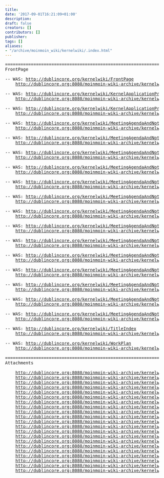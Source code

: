 ```yaml
---
title: 
date: '2017-09-01T16:21:09+01:00'
description: 
draft: false
creators: []
contributors: []
publisher: 
tags: []
aliases:
- "/archive/moinmoin_wiki/kernelwiki/.index.html"
---
```


<pre>
======================================================================
FrontPage

-- WAS: <a href="http://dublincore.org/kernelwiki/FrontPage">http://dublincore.org/kernelwiki/FrontPage</a>
    <a href="http://dublincore.org:8080/moinmoin-wiki-archive/kernelwiki/pages/FrontPage.html">http://dublincore.org:8080/moinmoin-wiki-archive/kernelwiki/pages/FrontPage.html</a>

-- WAS: <a href="http://dublincore.org/kernelwiki/KernelApplicationProfileDraft">http://dublincore.org/kernelwiki/KernelApplicationProfileDraft</a>
    <a href="http://dublincore.org:8080/moinmoin-wiki-archive/kernelwiki/pages/KernelApplicationProfileDraft.html">http://dublincore.org:8080/moinmoin-wiki-archive/kernelwiki/pages/KernelApplicationProfileDraft.html</a>

-- WAS: <a href="http://dublincore.org/kernelwiki/KernelApplicationProfileDraft01">http://dublincore.org/kernelwiki/KernelApplicationProfileDraft01</a>
    <a href="http://dublincore.org:8080/moinmoin-wiki-archive/kernelwiki/pages/KernelApplicationProfileDraft01.html">http://dublincore.org:8080/moinmoin-wiki-archive/kernelwiki/pages/KernelApplicationProfileDraft01.html</a>

-- WAS: <a href="http://dublincore.org/kernelwiki/MeetingAgendaAndNotes">http://dublincore.org/kernelwiki/MeetingAgendaAndNotes</a>
    <a href="http://dublincore.org:8080/moinmoin-wiki-archive/kernelwiki/pages/MeetingAgendaAndNotes.html">http://dublincore.org:8080/moinmoin-wiki-archive/kernelwiki/pages/MeetingAgendaAndNotes.html</a>

-- WAS: <a href="http://dublincore.org/kernelwiki/MeetingAgendaAndNotesApr08">http://dublincore.org/kernelwiki/MeetingAgendaAndNotesApr08</a>
    <a href="http://dublincore.org:8080/moinmoin-wiki-archive/kernelwiki/pages/MeetingAgendaAndNotesApr08.html">http://dublincore.org:8080/moinmoin-wiki-archive/kernelwiki/pages/MeetingAgendaAndNotesApr08.html</a>

-- WAS: <a href="http://dublincore.org/kernelwiki/MeetingAgendaAndNotesApr30">http://dublincore.org/kernelwiki/MeetingAgendaAndNotesApr30</a>
    <a href="http://dublincore.org:8080/moinmoin-wiki-archive/kernelwiki/pages/MeetingAgendaAndNotesApr30.html">http://dublincore.org:8080/moinmoin-wiki-archive/kernelwiki/pages/MeetingAgendaAndNotesApr30.html</a>

-- WAS: <a href="http://dublincore.org/kernelwiki/MeetingAgendaAndNotesAug06">http://dublincore.org/kernelwiki/MeetingAgendaAndNotesAug06</a>
    <a href="http://dublincore.org:8080/moinmoin-wiki-archive/kernelwiki/pages/MeetingAgendaAndNotesAug06.html">http://dublincore.org:8080/moinmoin-wiki-archive/kernelwiki/pages/MeetingAgendaAndNotesAug06.html</a>

-- WAS: <a href="http://dublincore.org/kernelwiki/MeetingAgendaAndNotesDec12">http://dublincore.org/kernelwiki/MeetingAgendaAndNotesDec12</a>
    <a href="http://dublincore.org:8080/moinmoin-wiki-archive/kernelwiki/pages/MeetingAgendaAndNotesDec12.html">http://dublincore.org:8080/moinmoin-wiki-archive/kernelwiki/pages/MeetingAgendaAndNotesDec12.html</a>

-- WAS: <a href="http://dublincore.org/kernelwiki/MeetingAgendaAndNotesJan28">http://dublincore.org/kernelwiki/MeetingAgendaAndNotesJan28</a>
    <a href="http://dublincore.org:8080/moinmoin-wiki-archive/kernelwiki/pages/MeetingAgendaAndNotesJan28.html">http://dublincore.org:8080/moinmoin-wiki-archive/kernelwiki/pages/MeetingAgendaAndNotesJan28.html</a>

-- WAS: <a href="http://dublincore.org/kernelwiki/MeetingAgendaAndNotesJul09">http://dublincore.org/kernelwiki/MeetingAgendaAndNotesJul09</a>
    <a href="http://dublincore.org:8080/moinmoin-wiki-archive/kernelwiki/pages/MeetingAgendaAndNotesJul09.html">http://dublincore.org:8080/moinmoin-wiki-archive/kernelwiki/pages/MeetingAgendaAndNotesJul09.html</a>

-- WAS: <a href="http://dublincore.org/kernelwiki/MeetingAgendaAndNotesMar26">http://dublincore.org/kernelwiki/MeetingAgendaAndNotesMar26</a>
    <a href="http://dublincore.org:8080/moinmoin-wiki-archive/kernelwiki/pages/MeetingAgendaAndNotesMar26.html">http://dublincore.org:8080/moinmoin-wiki-archive/kernelwiki/pages/MeetingAgendaAndNotesMar26.html</a>

-- WAS: <a href="http://dublincore.org/kernelwiki/MeetingAgendaAndNotesMay13">http://dublincore.org/kernelwiki/MeetingAgendaAndNotesMay13</a>
    <a href="http://dublincore.org:8080/moinmoin-wiki-archive/kernelwiki/pages/MeetingAgendaAndNotesMay13.html">http://dublincore.org:8080/moinmoin-wiki-archive/kernelwiki/pages/MeetingAgendaAndNotesMay13.html</a>

-- WAS: <a href="http://dublincore.org/kernelwiki/MeetingAgendaAndNotesNov29">http://dublincore.org/kernelwiki/MeetingAgendaAndNotesNov29</a>
    <a href="http://dublincore.org:8080/moinmoin-wiki-archive/kernelwiki/pages/MeetingAgendaAndNotesNov29.html">http://dublincore.org:8080/moinmoin-wiki-archive/kernelwiki/pages/MeetingAgendaAndNotesNov29.html</a>

-- WAS: <a href="http://dublincore.org/kernelwiki/MeetingAgendaAndNotesOct25">http://dublincore.org/kernelwiki/MeetingAgendaAndNotesOct25</a>
    <a href="http://dublincore.org:8080/moinmoin-wiki-archive/kernelwiki/pages/MeetingAgendaAndNotesOct25.html">http://dublincore.org:8080/moinmoin-wiki-archive/kernelwiki/pages/MeetingAgendaAndNotesOct25.html</a>

-- WAS: <a href="http://dublincore.org/kernelwiki/MeetingAgendaAndNotesSep03">http://dublincore.org/kernelwiki/MeetingAgendaAndNotesSep03</a>
    <a href="http://dublincore.org:8080/moinmoin-wiki-archive/kernelwiki/pages/MeetingAgendaAndNotesSep03.html">http://dublincore.org:8080/moinmoin-wiki-archive/kernelwiki/pages/MeetingAgendaAndNotesSep03.html</a>

-- WAS: <a href="http://dublincore.org/kernelwiki/MeetingAgendaAndNotesSep20">http://dublincore.org/kernelwiki/MeetingAgendaAndNotesSep20</a>
    <a href="http://dublincore.org:8080/moinmoin-wiki-archive/kernelwiki/pages/MeetingAgendaAndNotesSep20.html">http://dublincore.org:8080/moinmoin-wiki-archive/kernelwiki/pages/MeetingAgendaAndNotesSep20.html</a>

-- WAS: <a href="http://dublincore.org/kernelwiki/MeetingAgendaAndNotesSep24">http://dublincore.org/kernelwiki/MeetingAgendaAndNotesSep24</a>
    <a href="http://dublincore.org:8080/moinmoin-wiki-archive/kernelwiki/pages/MeetingAgendaAndNotesSep24.html">http://dublincore.org:8080/moinmoin-wiki-archive/kernelwiki/pages/MeetingAgendaAndNotesSep24.html</a>

-- WAS: <a href="http://dublincore.org/kernelwiki/TitleIndex">http://dublincore.org/kernelwiki/TitleIndex</a>
    <a href="http://dublincore.org:8080/moinmoin-wiki-archive/kernelwiki/pages/TitleIndex.html">http://dublincore.org:8080/moinmoin-wiki-archive/kernelwiki/pages/TitleIndex.html</a>

-- WAS: <a href="http://dublincore.org/kernelwiki/WorkPlan">http://dublincore.org/kernelwiki/WorkPlan</a>
    <a href="http://dublincore.org:8080/moinmoin-wiki-archive/kernelwiki/pages/WorkPlan.html">http://dublincore.org:8080/moinmoin-wiki-archive/kernelwiki/pages/WorkPlan.html</a>

======================================================================
Attachments

    <a href="http://dublincore.org:8080/moinmoin-wiki-archive/kernelwiki/attachments/erc-1_2-1_3-diffs.html">http://dublincore.org:8080/moinmoin-wiki-archive/kernelwiki/attachments/erc-1_2-1_3-diffs.html</a>
    <a href="http://dublincore.org:8080/moinmoin-wiki-archive/kernelwiki/attachments/ercspec.html">http://dublincore.org:8080/moinmoin-wiki-archive/kernelwiki/attachments/ercspec.html</a>
    <a href="http://dublincore.org:8080/moinmoin-wiki-archive/kernelwiki/attachments/ercspec1_3.html">http://dublincore.org:8080/moinmoin-wiki-archive/kernelwiki/attachments/ercspec1_3.html</a>
    <a href="http://dublincore.org:8080/moinmoin-wiki-archive/kernelwiki/attachments/JMason-circle.pdf">http://dublincore.org:8080/moinmoin-wiki-archive/kernelwiki/attachments/JMason-circle.pdf</a>
    <a href="http://dublincore.org:8080/moinmoin-wiki-archive/kernelwiki/attachments/KapDraft001.ksh">http://dublincore.org:8080/moinmoin-wiki-archive/kernelwiki/attachments/KapDraft001.ksh</a>
    <a href="http://dublincore.org:8080/moinmoin-wiki-archive/kernelwiki/attachments/Kernel1_1.html">http://dublincore.org:8080/moinmoin-wiki-archive/kernelwiki/attachments/Kernel1_1.html</a>
    <a href="http://dublincore.org:8080/moinmoin-wiki-archive/kernelwiki/attachments/KernelMapXwalk-2.htm">http://dublincore.org:8080/moinmoin-wiki-archive/kernelwiki/attachments/KernelMapXwalk-2.htm</a>
    <a href="http://dublincore.org:8080/moinmoin-wiki-archive/kernelwiki/attachments/KernelMapXwalk.htm">http://dublincore.org:8080/moinmoin-wiki-archive/kernelwiki/attachments/KernelMapXwalk.htm</a>
    <a href="http://dublincore.org:8080/moinmoin-wiki-archive/kernelwiki/attachments/KernelMetadataERCApplicationProfile1-1.htm">http://dublincore.org:8080/moinmoin-wiki-archive/kernelwiki/attachments/KernelMetadataERCApplicationProfile1-1.htm</a>
    <a href="http://dublincore.org:8080/moinmoin-wiki-archive/kernelwiki/attachments/KernelMetadataERCApplicationProfile1.htm">http://dublincore.org:8080/moinmoin-wiki-archive/kernelwiki/attachments/KernelMetadataERCApplicationProfile1.htm</a>
    <a href="http://dublincore.org:8080/moinmoin-wiki-archive/kernelwiki/attachments/KernelMetadataERCApplicationProfile1_1.htm">http://dublincore.org:8080/moinmoin-wiki-archive/kernelwiki/attachments/KernelMetadataERCApplicationProfile1_1.htm</a>
    <a href="http://dublincore.org:8080/moinmoin-wiki-archive/kernelwiki/attachments/KernelMetadataERCApplicationProfiles1_1.htm">http://dublincore.org:8080/moinmoin-wiki-archive/kernelwiki/attachments/KernelMetadataERCApplicationProfiles1_1.htm</a>
    <a href="http://dublincore.org:8080/moinmoin-wiki-archive/kernelwiki/attachments/KernelMetadataERCApplicationProfiles1_3.htm">http://dublincore.org:8080/moinmoin-wiki-archive/kernelwiki/attachments/KernelMetadataERCApplicationProfiles1_3.htm</a>
    <a href="http://dublincore.org:8080/moinmoin-wiki-archive/kernelwiki/attachments/KernelMetadataERCApplicationProfiles1_4a.htm">http://dublincore.org:8080/moinmoin-wiki-archive/kernelwiki/attachments/KernelMetadataERCApplicationProfiles1_4a.htm</a>
    <a href="http://dublincore.org:8080/moinmoin-wiki-archive/kernelwiki/attachments/KernelMetadataERCAppProfile.htm">http://dublincore.org:8080/moinmoin-wiki-archive/kernelwiki/attachments/KernelMetadataERCAppProfile.htm</a>
    <a href="http://dublincore.org:8080/moinmoin-wiki-archive/kernelwiki/attachments/KernelMetadataERCAppProfile1.htm">http://dublincore.org:8080/moinmoin-wiki-archive/kernelwiki/attachments/KernelMetadataERCAppProfile1.htm</a>
    <a href="http://dublincore.org:8080/moinmoin-wiki-archive/kernelwiki/attachments/KernelMetadataERCAppProfile_v1.htm">http://dublincore.org:8080/moinmoin-wiki-archive/kernelwiki/attachments/KernelMetadataERCAppProfile_v1.htm</a>
    <a href="http://dublincore.org:8080/moinmoin-wiki-archive/kernelwiki/attachments/KernelSpec00.html">http://dublincore.org:8080/moinmoin-wiki-archive/kernelwiki/attachments/KernelSpec00.html</a>
    <a href="http://dublincore.org:8080/moinmoin-wiki-archive/kernelwiki/attachments/KernelSpecDraft2.html">http://dublincore.org:8080/moinmoin-wiki-archive/kernelwiki/attachments/KernelSpecDraft2.html</a>
    <a href="http://dublincore.org:8080/moinmoin-wiki-archive/kernelwiki/attachments/kernelTurtle.html">http://dublincore.org:8080/moinmoin-wiki-archive/kernelwiki/attachments/kernelTurtle.html</a>
    <a href="http://dublincore.org:8080/moinmoin-wiki-archive/kernelwiki/attachments/kernelWG-2007.ppt.pdf">http://dublincore.org:8080/moinmoin-wiki-archive/kernelwiki/attachments/kernelWG-2007.ppt.pdf</a>
</pre>
